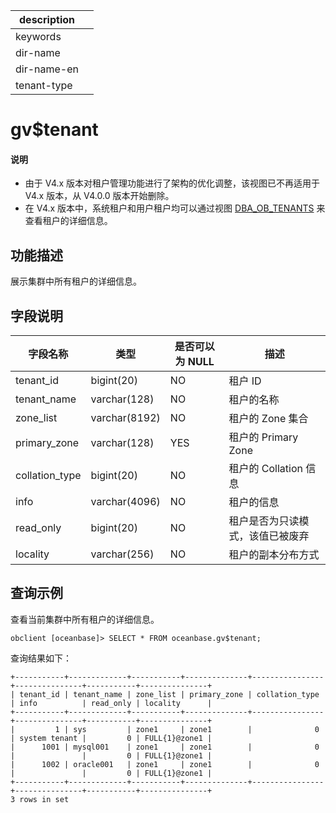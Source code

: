 |description||
|---|---|
|keywords||
|dir-name||
|dir-name-en||
|tenant-type||

# gv$tenant

<main id="notice" type='explain'>
<h4>说明</h4>
<ul>
<li>由于 V4.x 版本对租户管理功能进行了架构的优化调整，该视图已不再适用于 V4.x 版本，从 V4.0.0 版本开始删除。</li>
<li>在 V4.x 版本中，系统租户和用户租户均可以通过视图 <a href="../200.dictionary-view-of-sys-tenant/22200.o-dba_ob_tenants-of-sys-tenant.md">DBA_OB_TENANTS</a> 来查看租户的详细信息。</li></ul>
</main>

## 功能描述

展示集群中所有租户的详细信息。

## 字段说明

|    **字段名称**    |    **类型**     | **是否可以为 NULL** |      **描述**      |
|----------------|---------------|----------------|------------------|
| tenant_id      | bigint(20)    | NO             | 租户 ID            |
| tenant_name    | varchar(128)  | NO             | 租户的名称            |
| zone_list      | varchar(8192) | NO             | 租户的 Zone 集合      |
| primary_zone   | varchar(128)  | YES            | 租户的 Primary Zone |
| collation_type | bigint(20)    | NO             | 租户的 Collation 信息 |
| info           | varchar(4096) | NO             | 租户的信息            |
| read_only      | bigint(20)    | NO             | 租户是否为只读模式，该值已被废弃 |
| locality       | varchar(256)  | NO             | 租户的副本分布方式        |

## 查询示例

查看当前集群中所有租户的详细信息。

```shell
obclient [oceanbase]> SELECT * FROM oceanbase.gv$tenant;
```

查询结果如下：

```shell
+-----------+-------------+-----------+--------------+----------------+---------------+-----------+---------------+
| tenant_id | tenant_name | zone_list | primary_zone | collation_type | info          | read_only | locality      |
+-----------+-------------+-----------+--------------+----------------+---------------+-----------+---------------+
|         1 | sys         | zone1     | zone1        |              0 | system tenant |         0 | FULL{1}@zone1 |
|      1001 | mysql001    | zone1     | zone1        |              0 |               |         0 | FULL{1}@zone1 |
|      1002 | oracle001   | zone1     | zone1        |              0 |               |         0 | FULL{1}@zone1 |
+-----------+-------------+-----------+--------------+----------------+---------------+-----------+---------------+
3 rows in set
```
